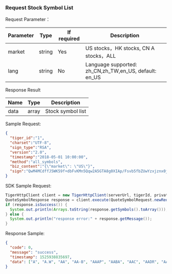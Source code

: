### Request Stock Symbol List

Request Parameter：

 Parameter | Type   | If required | Description                              
---|---|---|---
market|string|Yes|US stocks，HK stocks, CN A stocks，ALL
lang|string|No|Language supported: zh_CN,zh_TW,en_US, default: en_US

Response Result

 Name | Type  | Description       
---|---|---
data|array|Stock symbol list

Sample Request:
```json 
{
  "tiger_id":"1",
  "charset":"UTF-8",
  "sign_type":"RSA",
  "version":"2.0",
  "timestamp":"2018-05-01 10:00:00",
  "method":"all_symbols",
  "biz_content":"{\"market\": \"US\"}",
  "sign":"QwM4MCdffJ5WK59f+dbFvKMn5Qqw2A5GTA8g0XIAp/Fsvb5fbZUwYzxjznx0jO7VO9Npbzd+ywR6VrMz4liblTMPGDvDnPJP0rGUVF+xbj/3MBr3vFZ25XheyjfHIpP6f+qhNkn9KdFsviohZAWeplkYjV+OyxwMQmpnkP/vll4="
}
```

SDK Sample Request:

```java
TigerHttpClient client = new TigerHttpClient(serverUrl, tigerId, privateKey);
QuoteSymbolResponse response = client.execute(QuoteSymbolRequest.newRequest(Market.US));
if (response.isSuccess()) {
  System.out.println(Arrays.toString(response.getSymbols().toArray()));
} else {
  System.out.println("response error:" + response.getMessage());
}
```

Response Sample:
```json
{
  "code": 0,
  "message": "success",
  "timestamp": 1525938835697,
  "data": ["A", "A.W", "AA", "AA-B", "AAAP", "AABA", "AAC", "AADR", "AAIT", "AAL", "AALCP", "AAMC", "AAME"]
}
```
